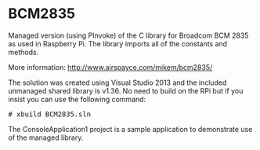 BCM2835
=======
Managed version (using PInvoke) of the C library for Broadcom BCM 2835 as used in Raspberry Pi.
The library imports all of the constants and methods.

More information: http://www.airspayce.com/mikem/bcm2835/

The solution was created using Visual Studio 2013 and the included unmanaged shared library is v1.36.
No need to build on the RPi but if you insist you can use the following command:
<pre>
# xbuild BCM2835.sln
</pre>

The ConsoleApplication1 project is a sample application to demonstrate use of the managed library.
